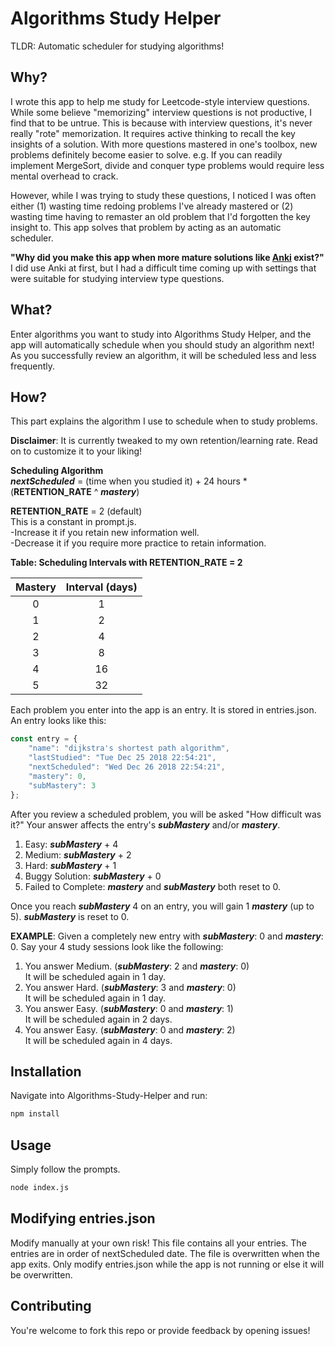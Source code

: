 # Algorithms Study Helper

TLDR: Automatic scheduler for studying algorithms!  
## Why?
I wrote this app to help me study for Leetcode-style interview questions. While some believe "memorizing" interview questions is not productive, I find that to be untrue. This is because with interview questions, it's never really "rote" memorization. It requires active thinking to recall the key insights of a solution. With more questions mastered in one's toolbox, new problems definitely become easier to solve. e.g. If you can readily implement MergeSort, divide and conquer type problems would require less mental overhead to crack.

However, while I was trying to study these questions, I noticed I was often either (1) wasting time redoing problems I've already mastered or (2) wasting time having to remaster an old problem that I'd forgotten the key insight to. This app solves that problem by acting as an automatic scheduler. 

**"Why did you make this app when more mature solutions like [Anki](https://apps.ankiweb.net/) exist?"**  
I did use Anki at first, but I had a difficult time coming up with settings that were suitable for studying interview type questions.

## What?
Enter algorithms you want to study into Algorithms Study Helper, and the app will automatically schedule when you should study an algorithm next! As you successfully review an algorithm, it will be scheduled less and less frequently.

## How?
This part explains the algorithm I use to schedule when to study problems.  

**Disclaimer**: It is currently tweaked to my own retention/learning rate. Read on to customize it to your liking!

**Scheduling Algorithm**  
**_nextScheduled_** = (time when you studied it) + 24 hours * (**RETENTION_RATE** ^ **_mastery_**)  

**RETENTION_RATE** = 2 (default)  
This is a constant in prompt.js.  
-Increase it if you retain new information well.  
-Decrease it if you require more practice to retain information.

**Table: Scheduling Intervals with RETENTION_RATE = 2**

| Mastery       | Interval (days)|
| :-----------: |:--------------:| 
| 0             | 1              |
| 1             | 2              | 
| 2             | 4              |  
| 3             | 8              |  
| 4             | 16             |  
| 5             | 32             |   



Each problem you enter into the app is an entry. It is stored in entries.json. An entry looks like this:

```javascript
const entry = {
	"name": "dijkstra's shortest path algorithm",
	"lastStudied": "Tue Dec 25 2018 22:54:21",
	"nextScheduled": "Wed Dec 26 2018 22:54:21",
	"mastery": 0,
	"subMastery": 3
};
```
After you review a scheduled problem, you will be asked "How difficult was it?" Your answer affects the entry's **_subMastery_** and/or **_mastery_**.

1. Easy: **_subMastery_** + 4
2. Medium: **_subMastery_** + 2
3. Hard: **_subMastery_** + 1
4. Buggy Solution: **_subMastery_** + 0
5. Failed to Complete: **_mastery_** and **_subMastery_** both reset to 0.

Once you reach **_subMastery_** 4 on an entry, you will gain 1 **_mastery_** (up to 5). **_subMastery_** is reset to 0.

**EXAMPLE**: Given a completely new entry with **_subMastery_**: 0 and **_mastery_**: 0. Say your 4 study sessions look like the following:
1. You answer Medium. (**_subMastery_**: 2 and **_mastery_**: 0)  
   It will be scheduled again in 1 day.
2. You answer Hard. (**_subMastery_**: 3 and **_mastery_**: 0)  
   It will be scheduled again in 1 day.
3. You answer Easy. (**_subMastery_**: 0 and **_mastery_**: 1)  
   It will be scheduled again in 2 days. 
4. You answer Easy. (**_subMastery_**: 0 and **_mastery_**: 2)  
   It will be scheduled again in 4 days.


## Installation

Navigate into Algorithms-Study-Helper and run:

```bash
npm install
```

## Usage
Simply follow the prompts. 

```bash
node index.js
```

## Modifying entries.json
Modify manually at your own risk! This file contains all your entries. The entries are in order of nextScheduled date. The file is overwritten when the app exits. Only modify entries.json while the app is not running or else it will be overwritten.

## Contributing
You're welcome to fork this repo or provide feedback by opening issues!